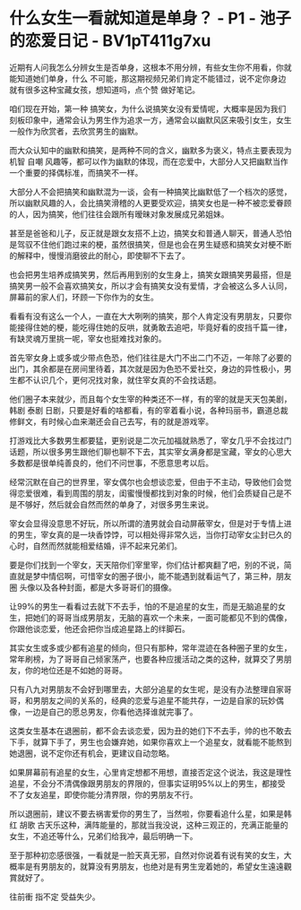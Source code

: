 # 什么女生一看就知道是单身？ - P1 - 池子的恋爱日记 - BV1pT411g7xu

近期有人问我怎么分辨女生是否单身，这根本不用分辨，有些女生你不用看，你就能知道她们单身，什么 不可能，那这期视频兄弟们肯定不能错过，说不定你身边就有很多这种宝藏女孩，想知道吗，点个赞 做好笔记。

咱们现在开始，第一种 搞笑女，为什么说搞笑女没有爱情呢，大概率是因为我们刻板印象中，通常会认为男生作为追求一方，通常会以幽默风区来吸引女生，女生一般作为欣赏者，去欣赏男生的幽默。

而大众认知中的幽默和搞笑，是两种不同的含义，幽默多为褒义，特点主要表现为机智 自嘲 风趣等，都可以作为幽默的体现，而在恋爱中，大部分人又把幽默当作一个重要的择偶标准，而搞笑不一样。

大部分人不会把搞笑和幽默混为一谈，会有一种搞笑比幽默低了一个档次的感觉，所以幽默风趣的人，会比搞笑滑稽的人更要受欢迎，搞笑女也是一种不被恋爱眷顾的人，因为搞笑，他们往往会跟所有暧昧对象发展成兄弟姐妹。

甚至是爸爸和儿子，反正就是跟女友搭不上边，搞笑女和普通人聊天，普通人恐怕是驾驭不住他们跑过来的梗，虽然很搞笑，但是也会在男生疑惑和搞笑女对梗不断的解释中，慢慢消磨彼此的耐心，即使聊不下去了。

也会把男生培养成搞笑男，然后再用到别的女生身上，搞笑女跟搞笑男最搭，但是搞笑男一般不会喜欢搞笑女，所以才会有搞笑女没有爱情，才会被这么多人认同，屏幕前的家人们，环顾一下你作为的女生。

看看有没有这么一个人，一直在大大咧咧的搞笑，那个人肯定没有男朋友，只要你能接得住她的梗，能吃得住她的反哄，就勇敢去追吧，毕竟好看的皮挡千篇一律，有缺灵魂万里挑一呢，宰女也挺难找对象的。

首先宰女身上或多或少带点色恐，他们往往是大门不出二门不迈，一年除了必要的出门，其余都是在房间里待着，其次就是因为色恐不爱社交，身边的异性极小，男生都不认识几个，更何况找对象，就住宰女真的不会找话题。

他们圈子本来就少，而且每个女生宰的种类还不一样，有的宰的就是天天包美剧，韩剧 泰剧 日剧，只要是好看的啥都看，有的宰着看小说，各种玛丽书，霸道总裁修鲜文，有时候心血来潮还会自己去写，有的就是游戏宰。

打游戏比大多数男生都要猛，更别说是二次元加福就熟悉了，宰女几乎不会找过门话题，所以很多男生跟他们聊也聊不下去，其实宰女满身都是宝藏，宰女的心思大多数都是很单纯善良的，他们不问世事，不愿意思考以后。

经常沉默在自己的世界里，宰女偶尔也会想谈恋爱，但由于不主动，导致他们会觉得恋爱很难，看到周围的朋友，闺蜜慢慢都找到对象的时候，他们会质疑自己是不是不够好，然后就会自然而然的单身了，对很多男生来说。

宰女会显得没意思不好玩，所以所谓的渣男就会自动屏蔽宰女，但是对于专情上进的男生，宰女真的是一块香饽饽，可以相处得非常久远，当你打动宰女尘封已久的心时，自然而然就能相爱结婚，评不起来兄弟们。

要是你们找到一个宰女，天天陪你们宰里宰，你们估计都爽翻了吧，别的不说，简直就是梦中情侣啊，可惜宰女的圈子很小，能不能遇到就看运气了，第三种，朋友圈 头像以及各种封面，都是大多哥哥们的摄像。

让99%的男生一看看过去就下不去手，怕的不是追星的女生，而是无脑追星的女生，把她们的哥哥当成男朋友，无脑的喜欢一个未来，一面可能都见不到的偶像，你跟他谈恋爱，他还会把你当成追星路上的绊脚石。

其实女生或多或少都有追星的倾向，但只有那种，常年混迹在各种圈子里的女生，常年刷榜，为了哥哥自己倾家荡产，也要各种应援活动之类的这种，就算交了男朋友，你的地位还是不如她的哥哥。

只有八九对男朋友不会好到哪里去，大部分追星的女生呢，是没有办法整理自家哥哥，和男朋友之间的关系的，经典的恋爱与追星不能共存，一边是自家的玩妙偶像，一边是自己的愿总男友，你看他选择谁就完事了。

这类女生基本在退圈前，都不会去谈恋爱，因为丑的她们下不去手，帅的也不敢去下手，就算下手了，男生也会嫌弃她，如果你喜欢上一个追星女，就看能不能熬到她退圈，说不定你还有机会，更建议自动忽略。

如果屏幕前有追星的女生，心里肯定想都不用想，直接否定这个说法，我这是理性追星，不会分不清偶像跟男朋友的界限的，但事实证明95%以上的男生，都接受不了女友追星，即使你能分清界限，你的男朋友不行。

所以退圈前，建议不要去祸害爱你的男生了，当然啦，你要看追什么星，如果是韩红 胡歌 古天乐这种，满阵能量的，那就当我没说，这种三观正的，充满正能量的女生，不追还等什么，兄弟们给我冲，最后明确一下。

至于那种初恋感很强，一看就是一脸天真无邪，自然对你说着有说有笑的女生，大概率是有男朋友的，就算没有男朋友，也绝对是有男生宠着她的，希望女生遠遠觀賞就好了。

往前衝 指不定 受益失少。